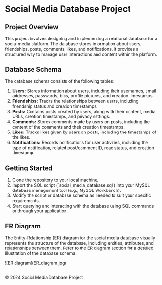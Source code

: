 # Social Media Database Project

## Project Overview
<p>This project involves designing and implementing a relational database for a social media platform. The database stores information about users, friendships, posts, comments, likes, and notifications. It provides a structured way to manage user interactions and content within the platform.</p>

## Database Schema
<p>The database schema consists of the following tables:</p>
<ol>
    <li>
        <strong>Users:</strong> Stores information about users, including their usernames, email addresses, passwords, bios, profile pictures, and creation timestamps.
    </li>
    <li>
        <strong>Friendships:</strong> Tracks the relationships between users, including friendship status and creation timestamps.
    </li>
    <li>
        <strong>Posts:</strong> Contains posts created by users, along with their content, media URLs, creation timestamps, and privacy settings.
    </li>
    <li>
        <strong>Comments:</strong> Stores comments made by users on posts, including the content of the comments and their creation timestamps.
    </li>
    <li>
        <strong>Likes:</strong> Tracks likes given by users on posts, including the timestamps of the likes.
    </li>
    <li>
        <strong>Notifications:</strong> Records notifications for user activities, including the type of notification, related post/comment ID, read status, and creation timestamp.
    </li>
</ol>

## Getting Started
<ol>
    <li>Clone the repository to your local machine.</li>
    <li>Import the SQL script (`social_media_database.sql`) into your MySQL database management tool (e.g., MySQL Workbench).</li>
    <li>Modify the script or database schema as needed to suit your specific requirements.</li>
    <li>Start querying and interacting with the database using SQL commands or through your application.</li>
</ol>

## ER Diagram
<p>The Entity-Relationship (ER) diagram for the social media database visually represents the structure of the database, including entities, attributes, and relationships between them. Refer to the ER diagram section for a detailed illustration of the database schema.</p>
![ER diagram](ER_diagram.jpg)
<br><br>

<p>&copy; 2024 Social Media Database Project</p>

